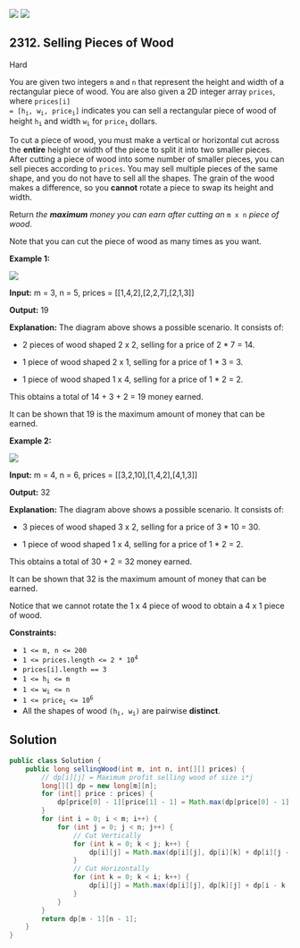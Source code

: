 [![](https://img.shields.io/github/stars/javadev/LeetCode-in-Java?label=Stars&style=flat-square)](https://github.com/javadev/LeetCode-in-Java)
[![](https://img.shields.io/github/forks/javadev/LeetCode-in-Java?label=Fork%20me%20on%20GitHub%20&style=flat-square)](https://github.com/javadev/LeetCode-in-Java/fork)

## 2312\. Selling Pieces of Wood

Hard

You are given two integers `m` and `n` that represent the height and width of a rectangular piece of wood. You are also given a 2D integer array `prices`, where <code>prices[i] = [h<sub>i</sub>, w<sub>i</sub>, price<sub>i</sub>]</code> indicates you can sell a rectangular piece of wood of height <code>h<sub>i</sub></code> and width <code>w<sub>i</sub></code> for <code>price<sub>i</sub></code> dollars.

To cut a piece of wood, you must make a vertical or horizontal cut across the **entire** height or width of the piece to split it into two smaller pieces. After cutting a piece of wood into some number of smaller pieces, you can sell pieces according to `prices`. You may sell multiple pieces of the same shape, and you do not have to sell all the shapes. The grain of the wood makes a difference, so you **cannot** rotate a piece to swap its height and width.

Return _the **maximum** money you can earn after cutting an_ `m x n` _piece of wood_.

Note that you can cut the piece of wood as many times as you want.

**Example 1:**

![](https://assets.leetcode.com/uploads/2022/04/27/ex1.png)

**Input:** m = 3, n = 5, prices = \[\[1,4,2],[2,2,7],[2,1,3]]

**Output:** 19

**Explanation:** The diagram above shows a possible scenario. It consists of:

- 2 pieces of wood shaped 2 x 2, selling for a price of 2 \* 7 = 14.

- 1 piece of wood shaped 2 x 1, selling for a price of 1 \* 3 = 3.

- 1 piece of wood shaped 1 x 4, selling for a price of 1 \* 2 = 2.

This obtains a total of 14 + 3 + 2 = 19 money earned.

It can be shown that 19 is the maximum amount of money that can be earned.

**Example 2:**

![](https://assets.leetcode.com/uploads/2022/04/27/ex2new.png)

**Input:** m = 4, n = 6, prices = \[\[3,2,10],[1,4,2],[4,1,3]]

**Output:** 32

**Explanation:** The diagram above shows a possible scenario. It consists of:

- 3 pieces of wood shaped 3 x 2, selling for a price of 3 \* 10 = 30.

- 1 piece of wood shaped 1 x 4, selling for a price of 1 \* 2 = 2.

This obtains a total of 30 + 2 = 32 money earned.

It can be shown that 32 is the maximum amount of money that can be earned.

Notice that we cannot rotate the 1 x 4 piece of wood to obtain a 4 x 1 piece of wood.

**Constraints:**

*   `1 <= m, n <= 200`
*   <code>1 <= prices.length <= 2 * 10<sup>4</sup></code>
*   `prices[i].length == 3`
*   <code>1 <= h<sub>i</sub> <= m</code>
*   <code>1 <= w<sub>i</sub> <= n</code>
*   <code>1 <= price<sub>i</sub> <= 10<sup>6</sup></code>
*   All the shapes of wood <code>(h<sub>i</sub>, w<sub>i</sub>)</code> are pairwise **distinct**.

## Solution

```java
public class Solution {
    public long sellingWood(int m, int n, int[][] prices) {
        // dp[i][j] = Maximum profit selling wood of size i*j
        long[][] dp = new long[m][n];
        for (int[] price : prices) {
            dp[price[0] - 1][price[1] - 1] = Math.max(dp[price[0] - 1][price[1] - 1], price[2]);
        }
        for (int i = 0; i < m; i++) {
            for (int j = 0; j < n; j++) {
                // Cut Vertically
                for (int k = 0; k < j; k++) {
                    dp[i][j] = Math.max(dp[i][j], dp[i][k] + dp[i][j - k - 1]);
                }
                // Cut Horizontally
                for (int k = 0; k < i; k++) {
                    dp[i][j] = Math.max(dp[i][j], dp[k][j] + dp[i - k - 1][j]);
                }
            }
        }
        return dp[m - 1][n - 1];
    }
}
```